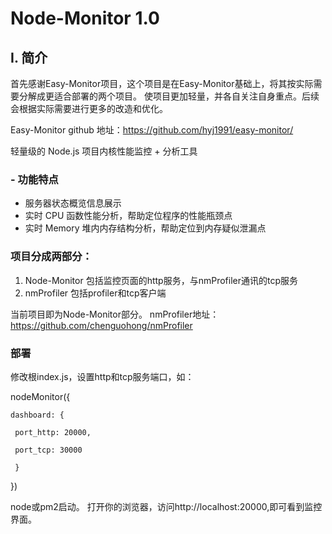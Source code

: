 # Node-Monitor 1.0

## I. 简介
首先感谢Easy-Monitor项目，这个项目是在Easy-Monitor基础上，将其按实际需要分解成更适合部署的两个项目。
使项目更加轻量，并各自关注自身重点。后续会根据实际需要进行更多的改造和优化。

Easy-Monitor github 地址：https://github.com/hyj1991/easy-monitor/

轻量级的 Node.js 项目内核性能监控 + 分析工具

### - 功能特点

* 服务器状态概览信息展示
* 实时 CPU 函数性能分析，帮助定位程序的性能瓶颈点
* 实时 Memory 堆内内存结构分析，帮助定位到内存疑似泄漏点

###  项目分成两部分：
1. Node-Monitor 包括监控页面的http服务，与nmProfiler通讯的tcp服务
2. nmProfiler 包括profiler和tcp客户端

当前项目即为Node-Monitor部分。
nmProfiler地址：https://github.com/chenguohong/nmProfiler

### 部署

修改根index.js，设置http和tcp服务端口，如：

nodeMonitor({

    dashboard: {
    
     port_http: 20000,
     
     port_tcp: 30000
     
     }
     
})


node或pm2启动。
打开你的浏览器，访问http://localhost:20000,即可看到监控界面。

